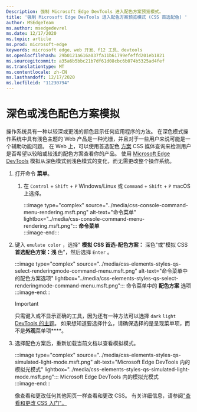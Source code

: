 ```yaml
---
Description: 强制 Microsoft Edge DevTools 进入配色方案预览模式。
title: '强制 Microsoft Edge DevTools 进入配色方案预览模式 (CSS 首选配色) '
author: MSEdgeTeam
ms.author: msedgedevrel
ms.date: 12/17/2020
ms.topic: article
ms.prod: microsoft-edge
keywords: microsoft edge、web 开发、f12 工具、devtools
ms.openlocfilehash: 29b0121a616a037fa11b61799efeffd201eb1821
ms.sourcegitcommit: a35a6b5bbc21b7df61d08cbc6b074b5325ad4fef
ms.translationtype: MT
ms.contentlocale: zh-CN
ms.lasthandoff: 12/17/2020
ms.locfileid: "11230794"
---
```

# 深色或浅色配色方案模拟  

操作系统具有一种以较深或更浅的颜色显示任何应用程序的方法。  在深色模式操作系统中具有浅色主题的 Web 产品是一种光栅，并且对于一些用户来说可能是一个辅助功能问题。  在 Web 上，可以使用首选配色 [方案][MDNPrefersColorScheme] CSS 媒体查询来检测用户是否希望以较暗或较浅的配色方案查看你的产品。  使用 [Microsoft Edge DevTools][DevtoolsGuideChromiumMain] 模拟从深色模式到浅色模式的变化，而无需更改整个操作系统。  

1.  打开命令 **菜单**。  
    1.  在 `Control` + `Shift` + `P` Windows/Linux 或 `Command` + `Shift` + `P` macOS 上选择。  
        
        :::image type="complex" source="../media/css-console-command-menu-rendering.msft.png" alt-text="命令菜单" lightbox="../media/css-console-command-menu-rendering.msft.png":::
           **命令菜单**  
        :::image-end:::  
        
1.  键入 `emulate color` ，选择" **模拟 CSS 首选-配色方案：** 深色"或"模拟 CSS **首选配色方案：浅** 色"，然后选择 `Enter` 。  
    
    :::image type="complex" source="../media/css-elements-styles-qs-select-renderingmode-command-menu.msft.png" alt-text="命令菜单中的配色方案选项" lightbox="../media/css-elements-styles-qs-select-renderingmode-command-menu.msft.png":::
       命令菜单中的 **配色方案** 选项  
    :::image-end:::  
    
    > [!IMPORTANT]
    > 只需键入或不显示正确的工具，因为还有一种方法可以选择 `dark` `light` [DevTools 的主题][DevtoolsGuideChromiumCustomizeDarkTheme]。  如果想知道要选择什么，请确保选择的是呈现菜单项，而不是**外观**菜单项****。  

1.  选择配色方案后，重新加载当前文档以查看模拟模式。  
    
    :::image type="complex" source="../media/css-elements-styles-qs-simulated-light-mode.msft.png" alt-text="Microsoft Edge DevTools 内的模拟光模式" lightbox="../media/css-elements-styles-qs-simulated-light-mode.msft.png":::
       Microsoft Edge DevTools 内的模拟光模式  
    :::image-end:::  
    
    像查看和更改任何其他网页一样查看和更改 CSS。  有关详细信息，请参阅["查看和更改 CSS 入门"。][DevtoolsGuideChromiumCssIndex]  

<!-- links -->  

[DevtoolsGuideChromiumMain]: ../index.md "Microsoft Edge (Chromium) 开发人员工具 |Microsoft Docs"  
[DevtoolsGuideChromiumCustomizeDarkTheme]: ../customize/dark-theme.md "在 Microsoft Edge DevTools 中启用深色主题 |Microsoft Docs"
[DevtoolsGuideChromiumCssIndex]: ../css/index.md "查看和更改 CSS 入门 |Microsoft Docs"  

[MDNPrefersColorScheme]: https://developer.mozilla.org/docs/Web/CSS/@media/prefers-color-scheme "prefers-color-scheme |MDN"  
